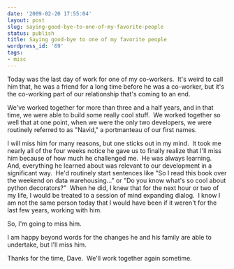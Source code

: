 ```yaml
---
date: '2009-02-20 17:55:04'
layout: post
slug: saying-good-bye-to-one-of-my-favorite-people
status: publish
title: Saying good-bye to one of my favorite people
wordpress_id: '69'
tags:
- misc
---
```


Today was the last day of work for one of my co-workers.  It's weird to call him that, he was a friend for a long time before he was a co-worker, but it's the co-working part of our relationship that's coming to an end.

We've worked together for more than three and a half years, and in that time, we were able to build some really cool stuff.  We worked together so well that at one point, when we were the only two developers, we were routinely referred to as "Navid," a portmanteau of our first names.

I will miss him for many reasons, but one sticks out in my mind.  It took me nearly all of the four weeks notice he gave us to finally realize that I'll miss him because of how much he challenged me.  He was always learning.  And, everything he learned about was relevant to our development in a significant way.  He'd routinely start sentences like "So I read this book over the weekend on data warehousing..." or "Do you know what's so cool about python decorators?"  When he did, I knew that for the next hour or two of my life, I would be treated to a session of mind expanding dialog.  I know I am not the same person today that I would have been if it weren't for the last few years, working with him.

So, I'm going to miss him.

I am happy beyond words for the changes he and his family are able to undertake, but I'll miss him.

Thanks for the time, Dave.  We'll work together again sometime.